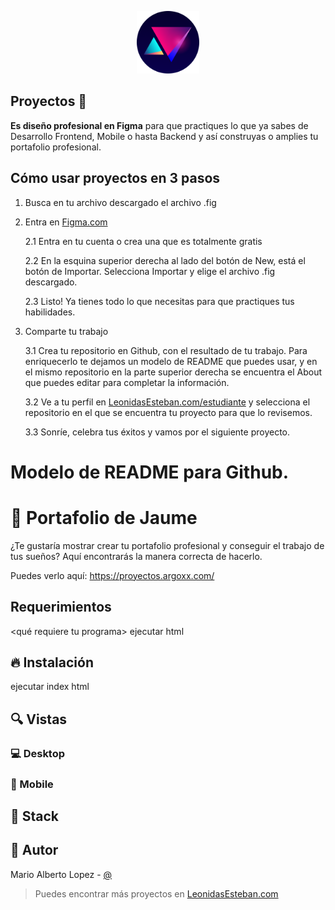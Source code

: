 <p align="center">
    <a href="https://leonidasesteban.com/proyectos/todos"><img src="https://raw.githubusercontent.com/no-te-rindas/logo/main/Logo/LonidasEsteban-destello-envolvente-circular-negro.png" height="100"/></a>
</p>

## Proyectos 🙌

**Es diseño profesional en Figma** para que practiques lo que ya sabes de
Desarrollo Frontend, Mobile o hasta Backend y así construyas o amplies tu portafolio profesional.

## Cómo usar proyectos en 3 pasos

1. Busca en tu archivo descargado el archivo .fig

2. Entra en [Figma.com](https://www.figma.com)

    2.1 Entra en tu cuenta o crea una que es totalmente gratis

    2.2 En la esquina superior derecha al lado del botón de New, está el botón de Importar.
    Selecciona Importar y elige el archivo .fig descargado.

    2.3 Listo! Ya tienes todo lo que necesitas para que practiques tus habilidades.

3. Comparte tu trabajo

    3.1 Crea tu repositorio en Github, con el resultado de tu trabajo. Para enriquecerlo 
    te dejamos un modelo de README que puedes usar, y en el mismo repositorio en la parte
    superior derecha se encuentra el About que puedes editar para completar la información.

    3.2 Ve a tu perfil en [LeonidasEsteban.com/estudiante](https://leonidasesteban.com/estudiante) y selecciona el 
    repositorio en el que se encuentra tu proyecto para que lo revisemos.

    3.3 Sonríe, celebra tus éxitos y vamos por el siguiente proyecto.

# Modelo de README para Github.
    
# 💎 Portafolio de Jaume


¿Te gustaría mostrar crear tu portafolio profesional y conseguir el trabajo de tus sueños? Aquí encontrarás la manera correcta de hacerlo.


Puedes verlo aquí: 
https://proyectos.argoxx.com/

## Requerimientos

<qué requiere tu programa>
 ejecutar html

## 🔥 Instalación

ejecutar index html

## 🔍 Vistas 

### 💻 Desktop



### 📱 Mobile


## 📌 Stack



## 🌟 Autor

Mario Alberto Lopez - [@<username>](https://github.com/betrox78)

> Puedes encontrar más proyectos en
[LeonidasEsteban.com](https://leonidasesteban.com/proyectos/todos)
